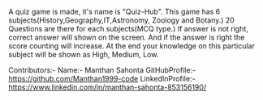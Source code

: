 A quiz game is made, it's name is "Quiz-Hub".
This game has 6 subjects(History,Geography,IT,Astronomy, Zoology and Botany.)
20 Questions are there for each subjects(MCQ type.)
If answer is not right, correct answer will shown on the screen.
And if the answer is right the score counting will increase.
At the end your knowledge on this particular subject will be shown as High, Medium, Low.

Contributors:- 
Name:- Manthan Sahonta
GitHubProfile:- https://github.com/Manthan1999-code
LinkedInProfile:- https://www.linkedin.com/in/manthan-sahonta-853156190/
